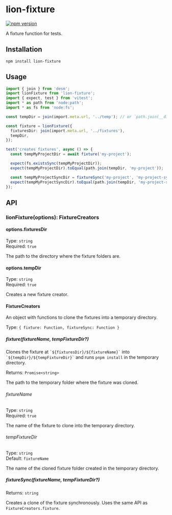 # lion-fixture

[![npm version](https://img.shields.io/npm/v/lion-fixture)](https://npmjs.com/package/lion-fixture)

A fixture function for tests.

## Installation

```shell
npm install lion-fixture
```

## Usage

```typescript
import { join } from 'desm';
import lionFixture from 'lion-fixture';
import { expect, test } from 'vitest';
import * as path from 'node:path';
import * as fs from 'node:fs';

const tempDir = join(import.meta.url, '../temp'); // or `path.join(__dirname, '../temp')` for CommonJS

const fixture = lionFixture({
  fixturesDir: join(import.meta.url, '../fixtures'),
  tempDir,
});

test('creates fixtures', async () => {
  const tempMyProjectDir = await fixture('my-project');

  expect(fs.existsSync(tempMyProjectDir));
  expect(tempMyProjectDir).toEqual(path.join(tempDir, 'my-project'));

  const tempMyProjectSyncDir = fixtureSync('my-project', 'my-project-sync');
  expect(tempMyProjectSyncDir).toEqual(path.join(tempDir, 'my-project-sync'));
});
```

## API

### lionFixture(options): FixtureCreators

#### options.fixturesDir

Type: `string`
\
Required: `true`

The path to the directory where the fixture folders are.

#### options.tempDir

Type: `string`
\
Required: `true`

Creates a new fixture creator.

#### FixtureCreators

An object with functions to clone the fixtures into a temporary directory.

Type: `{ fixture: Function, fixtureSync: Function }`

##### fixture(fixtureName, tempFixtureDir?)

Clones the fixture at `` `${fixturesDir}/${fixtureName}` `` into `` `${tempDir}/${tempFixtureDir}` `` and runs `pnpm install` in the temporary directory.

Returns: `Promise<string>`

The path to the temporary folder where the fixture was cloned.

###### fixtureName

Type: `string`
\
Required: `true`

The name of the fixture to clone into the temporary directory.

###### tempFixtureDir

Type: `string`
\
Default: `fixtureName`

The name of the cloned fixture folder created in the temporary directory.

##### fixtureSync(fixtureName, tempFixtureDir?)

Returns: `string`

Creates a clone of the fixture synchronously. Uses the same API as `FixtureCreators.fixture`.
